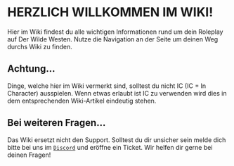 # HERZLICH WILLKOMMEN IM WIKI!
<Badge type="warning" text="Made by Scott with ❤️."/>

Hier im Wiki findest du alle wichtigen Informationen rund um dein Roleplay auf Der Wilde Westen. Nutze die Navigation an der Seite um deinen Weg durchs Wiki zu finden.

## Achtung...

Dinge, welche hier im Wiki vermerkt sind, solltest du nicht IC (IC = In Character) ausspielen. Wenn etwas erlaubt ist IC zu verwenden wird dies in dem entsprechenden Wiki-Artikel eindeutig stehen.

## Bei weiteren Fragen...

Das Wiki ersetzt nicht den Support. Solltest du dir unsicher sein melde dich bitte bei uns im [`Discord`](https://discord.gg/dww-rp) und eröffne ein Ticket. Wir helfen dir gerne bei deinen Fragen!
